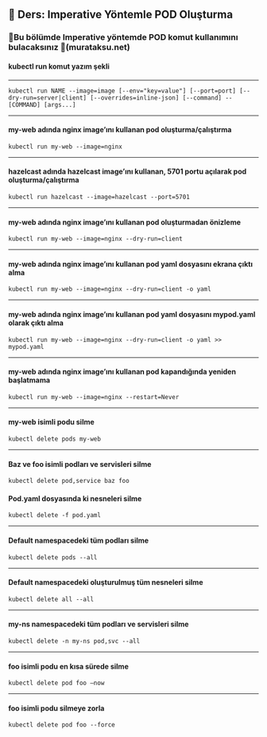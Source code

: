 ## 🧑 Ders: Imperative Yöntemle POD Oluşturma

### 📗Bu bölümde Imperative yöntemde POD komut kullanımını bulacaksınız 📗(murataksu.net)

#### kubectl run komut yazım şekli
***
```
kubectl run NAME --image=image [--env="key=value"] [--port=port] [--dry-run=server|client] [--overrides=inline-json] [--command] -- [COMMAND] [args...]
```
***
#### my-web adında nginx image’ını kullanan pod oluşturma/çalıştırma
```
kubectl run my-web --image=nginx
```
***
#### hazelcast adında hazelcast image’ını kullanan, 5701 portu açılarak pod oluşturma/çalıştırma
```
kubectl run hazelcast --image=hazelcast --port=5701
```
***
#### my-web adında nginx image’ını kullanan pod oluşturmadan önizleme
```
kubectl run my-web --image=nginx --dry-run=client
```
***
#### my-web adında nginx image’ını kullanan pod yaml dosyasını ekrana çıktı alma
```
kubectl run my-web --image=nginx --dry-run=client -o yaml
```
***
#### my-web adında nginx image’ını kullanan pod yaml dosyasını mypod.yaml olarak çıktı alma
```
kubectl run my-web --image=nginx --dry-run=client -o yaml >> mypod.yaml
```
***
#### my-web adında nginx image’ını kullanan pod kapandığında yeniden başlatmama
```
kubectl run my-web --image=nginx --restart=Never
```
***
#### my-web isimli podu silme
```
kubectl delete pods my-web
```
***
#### Baz ve foo isimli podları ve servisleri silme
```
kubectl delete pod,service baz foo
```
#### Pod.yaml dosyasında ki nesneleri silme
```
kubectl delete -f pod.yaml
```
***
#### Default namespacedeki tüm podları silme
```
kubectl delete pods --all
```
***
#### Default namespacedeki oluşturulmuş tüm nesneleri silme
```
kubectl delete all --all
```
***
#### my-ns namespacedeki tüm podları ve servisleri silme
```
kubectl delete -n my-ns pod,svc --all
```
***
#### foo isimli podu en kısa sürede silme
```
kubectl delete pod foo –now
```
***
#### foo isimli podu silmeye zorla
```
kubectl delete pod foo --force
```
